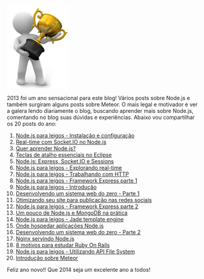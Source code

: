 ![Os 20 posts do ano](images/trofeu.jpg "Os 20 posts do ano")

2013 foi um ano sensacional para este blog! Vários posts sobre Node.js e também surgiram alguns posts sobre Meteor. O mais legal e motivador é ver a galera lendo diariamente o blog, buscando aprender mais sobre Node.js, comentando no blog suas dúvidas e experiências.
Abaixo vou compartilhar os 20 posts do ano:

1.  [Node.js para leigos - Instalação e configuração](node-js-para-leigos-instalacao-e-configuracao "Node.js para leigos - Instalação e configuração")
2.  [Real-time com Socket.IO no Node.js](real-time-com-socket-io-no-nodejs/ "Real-time com Socket.IO no Node.js")
3.  [Quer aprender Node.js?](quer-aprender-node-js-atualizado/ "Quer aprender Node.js?")
4.  [Teclas de atalho essenciais no Eclipse](teclas-de-atalho-essenciais-no-eclipse/ "Teclas de atalho essenciais no Eclipse")
5.  [Node.js: Express, Socket.IO e Sessions](nodejs-express-socketio-e-sessions/ "Node.js: Express, Socket.IO e Sessions")
6.  [Node.js para leigos - Explorando real-time](node-js-para-leigos-explorando-real-time/ "Node.js para leigos - Explorando real-time")
7.  [Node.js para leigos - Trabalhando com HTTP](node-js-para-leigos-trabalhando-com-http/ "Node.js para leigos - Trabalhando com HTTP")
8.  [Node.js para leigos - Framework Express parte 1](node-js-para-leigos-framework-express-parte-1/ "Node.js para leigos - Framework Express parte 1")
9.  [Node.js para leigos - Introdução](nodejs-para-leigos-introducao/ "Node.js para leigos - Introdução")
10.  [Desenvolvendo um sistema web do zero - Parte 1](desenvolvendo-um-sistema-web-do-zero-parte-1/ "Desenvolvendo um sistema web do zero - Parte 1")
11.  [Otimizando seu site para publicação nas redes sociais](otimizando-seu-site-para-publicacao-nas-redes-sociais/ "Otimizando seu site para publicação nas redes sociais")
12.  [Node.js para leigos - Framework Express parte 2](node-js-para-leigos-framework-express-parte-2/ "Node.js para leigos - Framework Express parte 2")
13.  [Um pouco de Node.js e MongoDB na prática](um-pouco-de-node-js-e-mongodb-na-pratica/ "Um pouco de Node.js e MongoDB na prática")
14.  [Node.js para leigos - Jade template engine](node-js-para-leigos-jade-template-engine/ "Node.js para leigos - Jade template engine")
15.  [Onde hospedar aplicações Node.js](onde-hospedar-aplicacoes-node-js/ "Onde hospedar aplicações Node.js")
16.  [Desenvolvendo um sistema web do zero - Parte 2](desenvolvendo-um-sistema-web-do-zero-parte-2/ "Desenvolvendo um sistema web do zero - Parte 2")
17.  [Nginx servindo Node.js](nginx-servindo-nodejs/ "Nginx servindo Node.js")
18.  [8 motivos para estudar Ruby On Rails](8-motivos-para-estudar-ruby-on-rails/ "8 motivos para estudar Ruby On Rails")
19.  [Node.js para leigos - Utilizando API File System](node-js-para-leigos-utilizando-api-file-system/ "Node.js para leigos - Utilizando API File System")
20.  [Introdução sobre Meteor](introducao-sobre-meteor/ "Introdução sobre Meteor")

Feliz ano novo!! Que 2014 seja um excelente ano a todos!